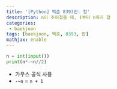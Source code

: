 ```yaml
---
title: '[Python] 백준 8393번: 합'
description: n이 주어졌을 때, 1부터 n까지 합
categories:
 - baekjoon
tags: [baekjoon, 백준, 8393, 합]
mathjax: enable
---
```


```py
n = int(input())
print(n*-~n//2)
```

- 가우스 공식 사용
- `-~n` = `n + 1`